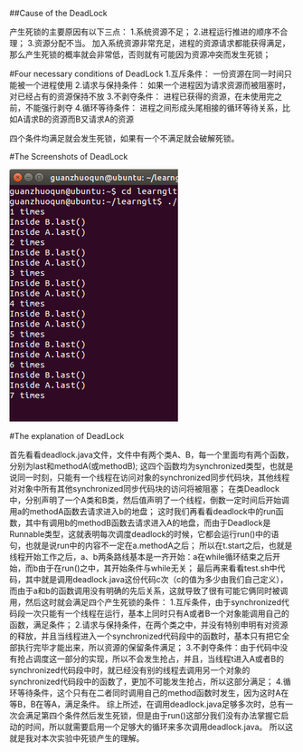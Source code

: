 ##Cause of the DeadLock

产生死锁的主要原因有以下三点：
1.系统资源不足；
2.进程运行推进的顺序不合理；
3.资源分配不当。
加入系统资源非常充足，进程的资源请求都能获得满足，那么产生死锁的概率就会非常低，否则就有可能因为资源冲突而发生死锁；

#Four necessary conditions of DeadLock
1.互斥条件： 一份资源在同一时间只能被一个进程使用
2.请求与保持条件： 如果一个进程因为请求资源而被阻塞时，对已经占有的资源保持不放
3.不剥夺条件： 进程已获得的资源，在未使用完之前，不能强行剥夺
4.循环等待条件： 进程之间形成头尾相接的循环等待关系，比如A请求B的资源而B又请求A的资源

四个条件均满足就会发生死锁，如果有一个不满足就会破解死锁。

#The Screenshots of DeadLock

![image5](https://github.com/YangHS163/ES2016_14353353/blob/master/deadlock.png)

#The explanation of DeadLock

首先看看deadlock.java文件，文件中有两个类A、B，每一个里面均有两个函数，分别为last和methodA(或methodB);
这四个函数均为synchronized类型，也就是说同一时刻，只能有一个线程在访问对象的synchronized同步代码块，其他线程对对象中所有其他synchronized同步代码块的访问将被阻塞；
在类Deadlock中，分别声明了一个A类和B类，然后值声明了一个线程，倒数一定时间后开始调用a的methodA函数去请求进入b的地盘；
这时我们再看看deadlock中的run函数，其中有调用b的methodB函数去请求进入A的地盘，而由于Deadlock是Runnable类型，这就表明每次调度deadlock的时候，它都会运行run()中的语句，也就是说run中的内容不一定在a.methodA之后；
所以在t.start之后，也就是线程开始工作之后，a、b两条路线基本是一齐开始：a在while循环结束之后开始，而b由于在run()之中，其开始条件与while无关；
最后再来看看test.sh中代码，其中就是调用deadlock.java这份代码c次（c的值为多少由我们自己定义），而由于a和b的函数调用没有明确的先后关系，这就导致了很有可能它俩同时被调用，然后这时就会满足四个产生死锁的条件：
1.互斥条件，由于synchronized代码段一次只能有一个线程在运行，基本上同时只有A或者B一个对象能调用自己的函数，满足条件；
2.请求与保持条件，在两个类之中，并没有特别申明有对资源的释放，并且当线程进入一个synchronized代码段中的函数时，基本只有把它全部执行完毕才能出来，所以资源的保留条件满足；
3.不剥夺条件：由于代码中没有抢占调度这一部分的实现，所以不会发生抢占，并且，当线程t进入A或者B的synchronized代码段中时，就已经没有别的线程去调用另一个对象的synchronized代码段中的函数了，更加不可能发生抢占，所以这部分满足；
4.循环等待条件，这个只有在二者同时调用自己的method函数时发生，因为这时A在等B，B在等A，满足条件。
综上所述，在调用deadlock.java足够多次时，总有一次会满足第四个条件然后发生死锁，但是由于run()这部分我们没有办法掌握它启动的时间，所以就需要启用一个足够大的循环来多次调用deadlock.java。
所以这就是我对本次实验中死锁产生的理解。
